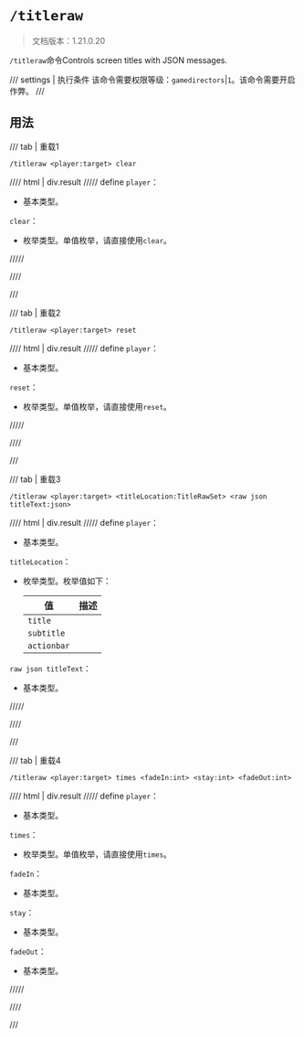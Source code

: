 # `/titleraw`

> 文档版本：1.21.0.20

`/titleraw`命令Controls screen titles with JSON messages.

/// settings | 执行条件
该命令需要权限等级：`gamedirectors`|`1`。该命令需要开启作弊。
///

## 用法

/// tab | 重载1
```mcfunction
/titleraw <player:target> clear
```

//// html | div.result
///// define
`player`：<!-- md:samp target -->

- 基本类型。

`clear`：<!-- md:samp TitleRawClear -->

- 枚举类型。单值枚举，请直接使用`clear`。


/////

////

///

/// tab | 重载2
```mcfunction
/titleraw <player:target> reset
```

//// html | div.result
///// define
`player`：<!-- md:samp target -->

- 基本类型。

`reset`：<!-- md:samp TitleRawReset -->

- 枚举类型。单值枚举，请直接使用`reset`。


/////

////

///

/// tab | 重载3
```mcfunction
/titleraw <player:target> <titleLocation:TitleRawSet> <raw json titleText:json>
```

//// html | div.result
///// define
`player`：<!-- md:samp target -->

- 基本类型。

`titleLocation`：<!-- md:samp TitleRawSet -->

- 枚举类型。枚举值如下：

  |值|描述|
  |---|---|
  |`title`||
  |`subtitle`||
  |`actionbar`||


`raw json titleText`：<!-- md:samp json -->

- 基本类型。


/////

////

///

/// tab | 重载4
```mcfunction
/titleraw <player:target> times <fadeIn:int> <stay:int> <fadeOut:int>
```

//// html | div.result
///// define
`player`：<!-- md:samp target -->

- 基本类型。

`times`：<!-- md:samp TitleRawTimes -->

- 枚举类型。单值枚举，请直接使用`times`。

`fadeIn`：<!-- md:samp int -->

- 基本类型。

`stay`：<!-- md:samp int -->

- 基本类型。

`fadeOut`：<!-- md:samp int -->

- 基本类型。


/////

////

///
